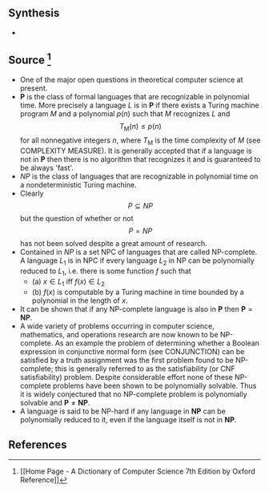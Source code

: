 ## Synthesis
- 
## Source [^1]
- One of the major open questions in theoretical computer science at present.
- $\boldsymbol{P}$ is the class of formal languages that are recognizable in polynomial time. More precisely a language $L$ is in $\boldsymbol{P}$ if there exists a  Turing machine program $M$ and a polynomial $p(n)$ such that $M$ recognizes $L$ and$$T_{\mathrm{M}}(n) \leq p(n)$$for all nonnegative integers $n$, where $T_{\mathrm{M}}$ is the time complexity of $M$ (see COMPLEXITY MEASURE). It is generally accepted that if a language is not in $\boldsymbol{P}$ then there is no algorithm that recognizes it and is guaranteed to be always 'fast'.
- $N P$ is the class of languages that are recognizable in polynomial time on a nondeterministic Turing machine. 
- Clearly$$P \subseteq N P$$but the question of whether or not$$P=N P$$has not been solved despite a great amount of research.
- Contained in $N P$ is a set NPC of languages that are called NP-complete. A language $L_{1}$ is in NPC if every language $L_{2}$ in NP can be polynomially reduced to $L_{1}$, i.e. there is some function $f$ such that
	- (a) $x \in L_{1}$ iff $f(x) \in L_{2}$
	- (b) $f(x)$ is computable by a Turing machine in time bounded by a polynomial in the length of $x$.
- It can be shown that if any NP-complete language is also in $\boldsymbol{P}$ then $\boldsymbol{P}=\boldsymbol{N P}$.
- A wide variety of problems occurring in computer science, mathematics, and operations research are now known to be NP-complete. As an example the problem of determining whether a Boolean expression in conjunctive normal form (see CONJUNCTION) can be satisfied by a truth assignment was the first problem found to be NP-complete; this is generally referred to as the satisfiability (or CNF satisfiability) problem. Despite considerable effort none of these NP-complete problems have been shown to be polynomially solvable. Thus it is widely conjectured that no NP-complete problem is polynomially solvable and $\boldsymbol{P} \neq \boldsymbol{N P}$.
- A language is said to be NP-hard if any language in $\boldsymbol{N P}$ can be polynomially reduced to it, even if the language itself is not in $\boldsymbol{N P}$.
## References

[^1]: [[Home Page - A Dictionary of Computer Science 7th Edition by Oxford Reference]]